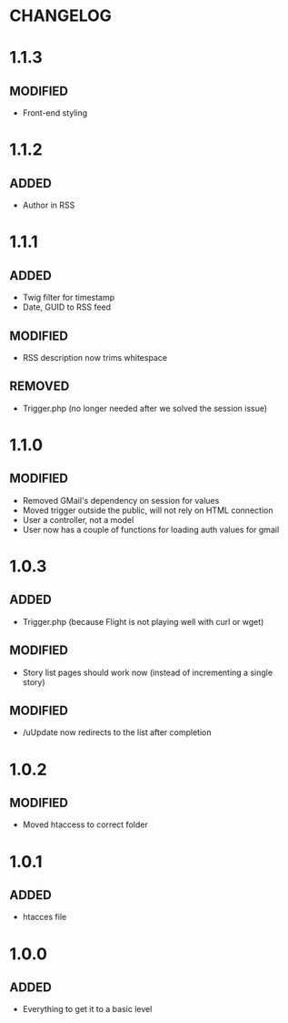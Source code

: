 # CHANGELOG  

# 1.1.3
## MODIFIED
- Front-end styling

# 1.1.2
## ADDED
- Author in RSS

# 1.1.1
## ADDED
- Twig filter for timestamp
- Date, GUID to RSS feed
## MODIFIED
- RSS description now trims whitespace
## REMOVED
- Trigger.php (no longer needed after we solved the session issue)

# 1.1.0
## MODIFIED
- Removed GMail's dependency on session for values
- Moved trigger outside the public, will not rely on HTML connection
- User a controller, not a model
- User now has a couple of functions for loading auth values for gmail

# 1.0.3
## ADDED
- Trigger.php (because Flight is not playing well with curl or wget)
## MODIFIED
- Story list pages should work now (instead of incrementing a single story)
## MODIFIED
- /uUpdate now redirects to the list after completion

# 1.0.2
## MODIFIED
- Moved htaccess to correct folder

# 1.0.1 
## ADDED
- htacces file

# 1.0.0
## ADDED
- Everything to get it to a basic level